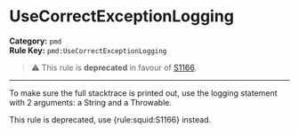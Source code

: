 
# UseCorrectExceptionLogging
**Category:** `pmd`<br/>
**Rule Key:** `pmd:UseCorrectExceptionLogging`<br/>
> :warning: This rule is **deprecated** in favour of [S1166](https://rules.sonarsource.com/java/RSPEC-1166).

-----

To make sure the full stacktrace is printed out, use the logging statement with 2 arguments: a String and a Throwable.

<p>
  This rule is deprecated, use {rule:squid:S1166} instead.
</p>

